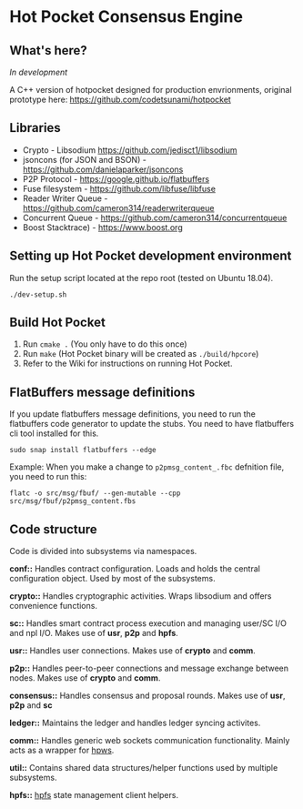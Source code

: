 # Hot Pocket Consensus Engine

## What's here?
*In development*

A C++ version of hotpocket designed for production envrionments, original prototype here: https://github.com/codetsunami/hotpocket

## Libraries
* Crypto - Libsodium https://github.com/jedisct1/libsodium
* jsoncons (for JSON and BSON) - https://github.com/danielaparker/jsoncons
* P2P Protocol - https://google.github.io/flatbuffers
* Fuse filesystem - https://github.com/libfuse/libfuse
* Reader Writer Queue - https://github.com/cameron314/readerwriterqueue
* Concurrent Queue - https://github.com/cameron314/concurrentqueue
* Boost Stacktrace) - https://www.boost.org

## Setting up Hot Pocket development environment
Run the setup script located at the repo root (tested on Ubuntu 18.04).
```
./dev-setup.sh
```

## Build Hot Pocket
1. Run `cmake .` (You only have to do this once)
1. Run `make` (Hot Pocket binary will be created as `./build/hpcore`)
1. Refer to the Wiki for instructions on running Hot Pocket.

## FlatBuffers message definitions
If you update flatbuffers message definitions, you need to run the flatbuffers code generator to update the stubs. You need to have flatbuffers cli tool installed for this.

`sudo snap install flatbuffers --edge`

Example: When you make a change to `p2pmsg_content_.fbc` defnition file, you need to run this:

`flatc -o src/msg/fbuf/ --gen-mutable --cpp src/msg/fbuf/p2pmsg_content.fbs`

## Code structure
Code is divided into subsystems via namespaces.

**conf::** Handles contract configuration. Loads and holds the central configuration object. Used by most of the subsystems.

**crypto::** Handles cryptographic activities. Wraps libsodium and offers convenience functions.

**sc::** Handles smart contract process execution and managing user/SC I/O and npl I/O. Makes use of **usr**, **p2p** and **hpfs**.

**usr::** Handles user connections. Makes use of **crypto** and **comm**.

**p2p::** Handles peer-to-peer connections and message exchange between nodes. Makes use of **crypto** and **comm**.

**consensus::** Handles consensus and proposal rounds. Makes use of **usr**, **p2p** and **sc**

**ledger::** Maintains the ledger and handles ledger syncing activites.

**comm::** Handles generic web sockets communication functionality. Mainly acts as a wrapper for [hpws](https://github.com/RichardAH/hpws).

**util::** Contains shared data structures/helper functions used by multiple subsystems.

**hpfs::** [hpfs](https://github.com/HotPocketDev/hpfs) state management client helpers.